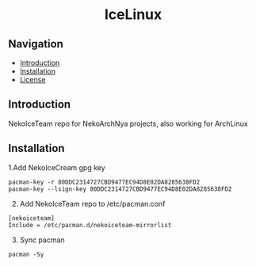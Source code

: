 <h1 align="center">IceLinux</h1>

## Navigation
- [Introduction](#introduction)
- [Installation](#installation)
- [License](https://github.com/NekoIceTeam/NekoIceTeam-Repo/blob/main/LICENSE.md)

## Introduction
NekoIceTeam repo for NekoArchNya projects, also working for ArchLinux

## Installation
1.Add NekoIceCream gpg key 
```
pacman-key -r 80DDC2314727CBD9477EC94D8E02DA8285638FD2
pacman-key --lsign-key 80DDC2314727CBD9477EC94D8E02DA8285638FD2
```
2. Add NekoIceTeam repo to /etc/pacman.conf
```
[nekoiceteam]
Include = /etc/pacman.d/nekoiceteam-mirrorlist
```
3. Sync pacman
```
pacman -Sy
```


